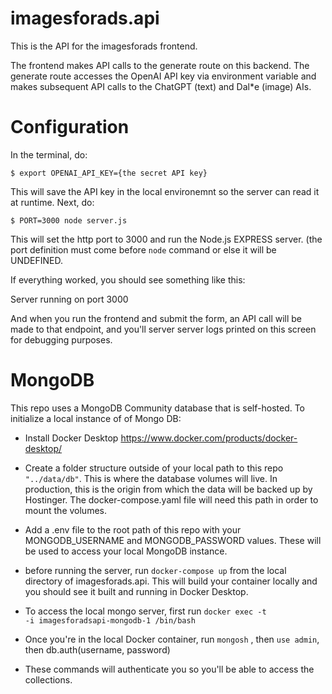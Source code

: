 # imagesforads.api
This is the API for the imagesforads frontend.

The frontend makes API calls to the generate route on this backend. The generate route accesses the OpenAI API key via environment variable and makes subsequent API calls to the ChatGPT (text) and Dal*e (image) AIs.

# Configuration
In the terminal, do:

`$ export OPENAI_API_KEY={the secret API key}`

This will save the API key in the local environemnt so the server can read it at runtime. Next, do:

`$ PORT=3000 node server.js`

This will set the http port to 3000 and run the Node.js EXPRESS server. (the port definition must come before `node` command or else it will be UNDEFINED.

If everything worked, you should see something like this:

Server running on port 3000

And when you run the frontend and submit the form, an API call will be made to that endpoint, and you'll server server logs printed on this screen for debugging purposes.

# MongoDB

This repo uses a MongoDB Community database that is self-hosted. To initialize a local instance of of Mongo DB:

- Install Docker Desktop https://www.docker.com/products/docker-desktop/

- Create a folder structure outside of your local path to this repo <code>"../data/db"</code>. This is where the database volumes will live. In production, this is the origin from which the data will be backed up by Hostinger. The docker-compose.yaml file will need this path in order to mount the volumes. 

- Add a .env file to the root path of this repo with your MONGODB_USERNAME and 
MONGODB_PASSWORD values. These will be used to access your local MongoDB instance. 

- before running the server, run <code>docker-compose up</code> from the local directory of imagesforads.api. This will build your container locally and you should see it built and running in Docker Desktop.

-  To access the local mongo server, first run <code>docker exec -t -i imagesforadsapi-mongodb-1 /bin/bash</code>

- Once you're in the local Docker container, run <code>mongosh</code> , then <code>use admin</code>, then db.auth(username, password)

- These commands will authenticate you so you'll be able to access the collections. 